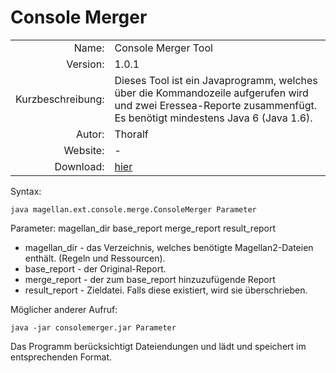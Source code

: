 # Console Merger

| | |
| ---: | --- |
| Name: | Console Merger Tool |
| Version: | 1.0.1 |
| Kurzbeschreibung: | Dieses Tool ist ein Javaprogramm, welches über die Kommandozeile aufgerufen wird und zwei Eressea-Reporte zusammenfügt. Es benötigt mindestens Java 6 (Java 1.6). |
| Autor: | Thoralf |
| Website: | - |
| Download: | [hier](/de/download/#tools) |

Syntax:

`java magellan.ext.console.merge.ConsoleMerger Parameter`

Parameter: magellan_dir base_report merge_report result_report

* magellan_dir - das Verzeichnis, welches benötigte Magellan2-Dateien enthält. (Regeln und Ressourcen).
* base_report - der Original-Report.
* merge_report - der zum base_report hinzuzufügende Report
* result_report - Zieldatei. Falls diese existiert, wird sie überschrieben.

Möglicher anderer Aufruf:

`java -jar consolemerger.jar Parameter`

Das Programm berücksichtigt Dateiendungen und lädt und speichert im
entsprechenden Format.
